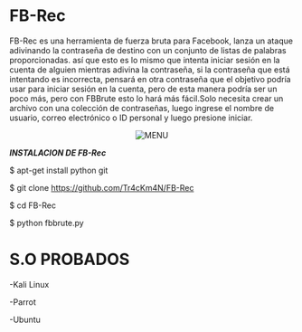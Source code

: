 # FB-Rec
FB-Rec es una herramienta de fuerza bruta para Facebook, lanza un ataque adivinando la contraseña de destino con un conjunto de listas de palabras proporcionadas.
así que esto es lo mismo que intenta iniciar sesión en la cuenta de alguien mientras adivina la contraseña, si la contraseña que está intentando es incorrecta, pensará en otra contraseña que el objetivo podría usar para iniciar sesión en la cuenta, pero de esta manera podría ser un poco más, pero con FBBrute esto lo hará más fácil.Solo necesita crear un archivo con una colección de contraseñas, luego ingrese el nombre de usuario, correo electrónico o ID personal y luego presione iniciar.
 <p align="center">
  <img src="https://i.postimg.cc/0N9t84n8/Fb-Rec.png" alt="MENU">
</p>


***INSTALACION DE FB-Rec***

$ apt-get install python git

$ git clone https://github.com/Tr4cKm4N/FB-Rec

$ cd FB-Rec

$ python fbbrute.py

# S.O PROBADOS

-Kali Linux

-Parrot

-Ubuntu

